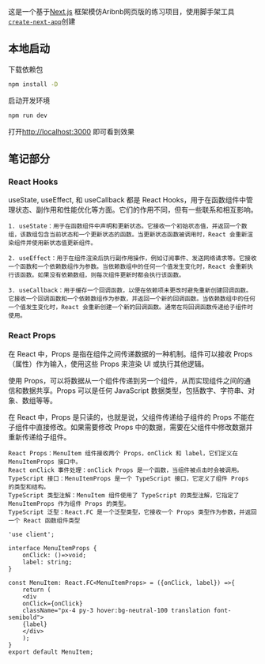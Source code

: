 这是一个基于[Next.js](https://nextjs.org/) 框架模仿Aribnb网页版的练习项目，使用脚手架工具 [`create-next-app`](https://github.com/vercel/next.js/tree/canary/packages/create-next-app)创建

## 本地启动

下载依赖包
```bash
npm install -D
```
启动开发环境
```bash
npm run dev
```
打开[http://localhost:3000](http://localhost:3000) 即可看到效果

## 笔记部分

### React Hooks
useState, useEffect, 和 useCallback 都是 React Hooks，用于在函数组件中管理状态、副作用和性能优化等方面。它们的作用不同，但有一些联系和相互影响。

    1. useState：用于在函数组件中声明和更新状态。它接收一个初始状态值，并返回一个数组，该数组包含当前状态和一个更新状态的函数。当更新状态函数被调用时，React 会重新渲染组件并使用新状态值更新组件。

    2. useEffect：用于在组件渲染后执行副作用操作，例如订阅事件、发送网络请求等。它接收一个函数和一个依赖数组作为参数。当依赖数组中的任何一个值发生变化时，React 会重新执行该函数。如果没有依赖数组，则每次组件更新时都会执行该函数。

    3. useCallback：用于缓存一个回调函数，以便在依赖项未更改时避免重新创建回调函数。它接收一个回调函数和一个依赖数组作为参数，并返回一个新的回调函数。当依赖数组中的任何一个值发生变化时，React 会重新创建一个新的回调函数。通常在将回调函数传递给子组件时使用。

### React Props
在 React 中，Props 是指在组件之间传递数据的一种机制。组件可以接收 Props（属性）作为输入，使用这些 Props 来渲染 UI 或执行其他逻辑。

使用 Props，可以将数据从一个组件传递到另一个组件，从而实现组件之间的通信和数据共享。Props 可以是任何 JavaScript 数据类型，包括数字、字符串、对象、数组等等。

在 React 中，Props 是只读的，也就是说，父组件传递给子组件的 Props 不能在子组件中直接修改。如果需要修改 Props 中的数据，需要在父组件中修改数据并重新传递给子组件。

    React Props：MenuItem 组件接收两个 Props，onClick 和 label，它们定义在 MenuItemProps 接口中。
    React onClick 事件处理：onClick Props 是一个函数，当组件被点击时会被调用。
    TypeScript 接口：MenuItemProps 是一个 TypeScript 接口，它定义了组件 Props 的类型和结构。
    TypeScript 类型注解：MenuItem 组件使用了 TypeScript 的类型注解，它指定了 MenuItemProps 作为组件 Props 的类型。
    TypeScript 泛型：React.FC 是一个泛型类型，它接收一个 Props 类型作为参数，并返回一个 React 函数组件类型
```tsx
'use client';

interface MenuItemProps {
    onClick: ()=>void;
    label: string;
}

const MenuItem: React.FC<MenuItemProps> = ({onClick, label}) =>{
    return (
    <div 
    onClick={onClick} 
    className="px-4 py-3 hover:bg-neutral-100 translation font-semibold"> 
    {label}
    </div> 
    ); 
}
export default MenuItem;
```
